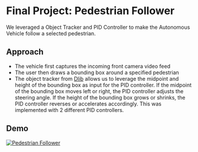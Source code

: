 # Final Project: Pedestrian Follower

We leveraged a Object Tracker and PID Controller to make the Autonomous Vehicle follow a selected pedestrian. 

## Approach

* The vehicle first captures the incoming front camera video feed
* The user then draws a bounding box around a specified pedestrian
* The object tracker from [Dlib](https://pypi.org/project/dlib/) allows us to leverage the midpoint and height of the bounding box as input for the PID controller. If the midpoint of the bounding box moves left or right, the PID controller adjusts the steering angle. If the height of the bounding box grows or shrinks, the PID controller reverses or accelerates accordingly. This was implemented with 2 different PID controllers.

## Demo

[![Pedestrian Follower](https://img.youtube.com/vi/Cp3YNAeap5s/0.jpg)](https://www.youtube.com/watch?v=Cp3YNAeap5s)
